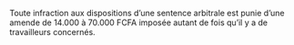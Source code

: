 Toute infraction aux dispositions d’une sentence arbitrale est punie d’une amende de 14.000 à 70.000 FCFA imposée autant de fois qu’il y a de travailleurs concernés.